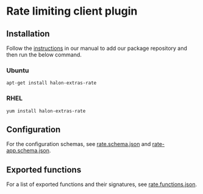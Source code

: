 # Rate limiting client plugin

## Installation

Follow the [instructions](https://docs.halon.io/manual/comp_install.html#installation) in our manual to add our package repository and then run the below command.

### Ubuntu

```
apt-get install halon-extras-rate
```

### RHEL

```
yum install halon-extras-rate
```

## Configuration
For the configuration schemas, see [rate.schema.json](rate.schema.json) and [rate-app.schema.json](rate-app.schema.json).

## Exported functions
For a list of exported functions and their signatures, see [rate.functions.json](rate.functions.json).
